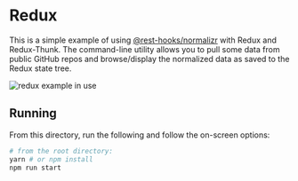 # Redux

This is a simple example of using [@rest-hooks/normalizr](/packages/normalizr) with Redux and Redux-Thunk. The command-line utility allows you to pull some data from public GitHub repos and browse/display the normalized data as saved to the Redux state tree.

![redux example in use](/packages/normalizr/examples/redux/usage.gif)

## Running

From this directory, run the following and follow the on-screen options:

```sh
# from the root directory:
yarn # or npm install
npm run start
```

